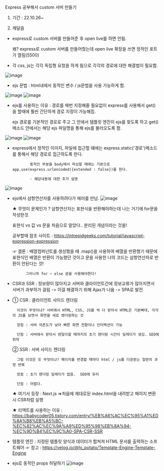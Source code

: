 Express 공부해서 custom 서버 만들기

1. 기간 : 22.10.26~

2. 깨달음

  - express로 custom 서버를 만들어준 후 open live를 하면 안됨.
  
    왜? express로 custom 서버를 만들어줬는데 open live 확장을 쓰면 정적인 포트가 열림(5500)
    
  - 각 css, js는 각각 독립형 요청을 하게 됨으로 각각의 경로에 대한 해결법이 필요함.
  
  ![image](https://user-images.githubusercontent.com/108196588/197934730-1cf7e3c2-2ec5-4b18-812f-6c1d266d7220.png)
  
  - ejs 문법 : html내에서 동적인 변수 / js문법을 사용 가능하게 함.
  
  ![image](https://user-images.githubusercontent.com/108196588/197978601-92313760-b45e-4bf4-be49-01b2bbe55fc1.png)
  ![image](https://user-images.githubusercontent.com/108196588/197978753-0ae3ffb5-4f00-4327-af21-abc08b4e84ab.png)
  
  - ejs를 사용하는 이유 : 경로를 매번 지정해줄 필요없이 express를 사용해서 get()을 할때에 훨씬 간단하게 경로 지정이 가능해짐.
  
      ejs 경로를 기본적인 경로로 주고 그 안에서 템플릿 엔진이 ejs를 찾도록 하고 get()메소드 안에서는 해당 ejs 파일명을 통해 ejs를 불러오도록 함.
      
  ![image](https://user-images.githubusercontent.com/108196588/197979135-90388a29-524f-43c8-99d4-0b877d9d31d4.png)
  ![image](https://user-images.githubusercontent.com/108196588/197979041-31833cd9-f7aa-4674-8ea0-c0728afae036.png)
  
  - express에서 정적인 이미지, 파일에 접근할 떄에는 express.static('경로')메소드를 통해서 해당 경로로 접근하도록 한다.
  
                동적인 부분을 body에서 파싱할 때에는 기본으로 app.use(express.urlencoded({extended : false})를 한다.
                
                ☞ 해당내용에 대한 추가 설명
![image](https://user-images.githubusercontent.com/108196588/197980719-ae3aed4b-b873-430e-9036-c1749719c40b.png)
                
                  
  - ejs에서 삼항연산자를 사용하려다가 에러를 만남.
  ![image](https://user-images.githubusercontent.com/108196588/198182758-60ab31f3-2bbd-45a6-b07b-006e54793d97.png)
  
    ★ 무엇이 문제인가 ? 삼항연산자는 표현식을 반환해야하는데 나는 거기에 for문을 작성한것.
    
       표현식 vs 값 vs 문을 처음으로 알았다.. 분리된 개념이라는 것을!
       
       공부할때 참조 사이트 :  https://intrepidgeeks.com/tutorial/javascript-expression-expression
       
    ☞ 결론 : 배열컴퍼넌트를 생성했을 때 .map()을 사용하여 배열을 반환했기 때문에 표현식인 배열은 반환이 가능했던 것이고 문을 사용한 나의 코드는 삼항연산자로 반환이 안된다는 것!
    
              그러니까 for ~ else 문을 사용해야한다!

  - CSR과 SSR : 정보량이 많아지고 서버와 클라이언트간에 정보교류가 많아지면서 서버가 과부하가 걸림 -> 이걸 해결하기 위해 Ajax가 나옴 -> SPA로 발전
  - 
      ① CSR : 클라이언트 사이드 렌더링
      
          이것이 무엇이냐? 서버에서 HTML, CSS, JS를 싹 다 받아서 HTML은 기본뼈대, 각각의 JS를 보면서 화면을 새로 렌더링하는 것
          
          장점 : 서버 의존도가 낮아 빠른 화면 전환이나 인터렉션이 가능
          
          단점 : 서버에서 받아서 렌덜이할 때까지의 초기 렌더링 시간이 딜레이가 생김. SEO에 취약
          
      ② SSR : 서버 사이드 렌더링
      
          그럼 이것은 또 무엇이냐? 페이지를 변경할 때마다 html / js를 다운받는 일련의 과정 반복
          
          장점 : 초기 렌더링 딜레이가 없음.  SEO에 유리
          
          단점 : 어렵다.
          
      ★ 여기서 등장 : Next.js =>처음에 제대로된 index.html을 내려받고 페이지 변환시 CSR처럼 실행
      
      ★ 리액트를 사용하는 이유 : https://babycoder05.tistory.com/entry/%EB%A6%AC%EC%95%A1%ED%8A%B8%EB%A5%BC-%EC%82%AC%EC%9A%A9%ED%95%98%EB%8A%94-%EC%9D%B4%EC%9C%A0-SPA-CSR-SSR

  - 템플릿 엔진 : 지정된 템플릿 양식과 데이터가 합쳐져 HTML 문서를 출력하는 소프트웨어 ☞ 참고 : https://velog.io/@hi_potato/Template-Engine-Template-Engine

  - ejs로 동적인 props 하달하기
  ![image](https://user-images.githubusercontent.com/108196588/198204845-e18b4d8c-fb51-431e-aabf-5a5011a288e0.png)

